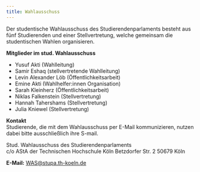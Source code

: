 ```yaml
---
title: Wahlausschuss
---
```


Der studentische Wahlausschuss des Studierendenparlaments besteht aus fünf Studierenden und einer Stellvertretung, welche gemeinsam die studentischen Wahlen organisieren.

**Mitglieder im stud. Wahlausschuss**

- Yusuf Akti (Wahlleitung)
- Samir Eshaq (stellvertretende Wahlleitung)
- Levin Alexander Löb (Öffentlichkeitsarbeit)
- Emine Akti (Wahlhelfer:innen Organisation)
- Sarah Kleinherz (Öffentlichkeitsarbeit)
- Niklas Falkenstein (Stellvertretung)
- Hannah Tahershams (Stellvertretung)
- Julia Kniewel (Stellvertretung)

**Kontakt**  
Studierende, die mit dem Wahlausschuss per E-Mail kommunizieren, nutzen dabei bitte ausschließlich ihre S-mail.

Stud. Wahlausschuss des Studierendenparlaments  
c/o AStA der Technischen Hochschule Köln
Betzdorfer Str. 2
50679 Köln

**E-Mail:** WAS@stupa.th-koeln.de

